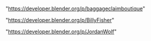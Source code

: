 "https://developer.blender.org/p/baggageclaimboutique"

"https://developer.blender.org/p/BillyFisher"

"https://developer.blender.org/p/JordanWolf"

 
 

